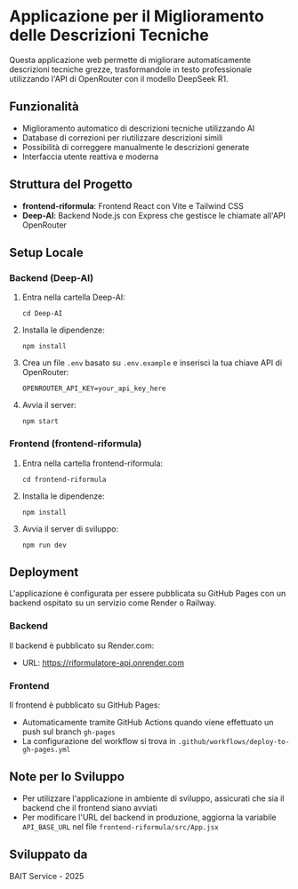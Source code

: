 # Applicazione per il Miglioramento delle Descrizioni Tecniche

Questa applicazione web permette di migliorare automaticamente descrizioni tecniche grezze, trasformandole in testo professionale utilizzando l'API di OpenRouter con il modello DeepSeek R1.

## Funzionalità

- Miglioramento automatico di descrizioni tecniche utilizzando AI
- Database di correzioni per riutilizzare descrizioni simili
- Possibilità di correggere manualmente le descrizioni generate
- Interfaccia utente reattiva e moderna

## Struttura del Progetto

- **frontend-riformula**: Frontend React con Vite e Tailwind CSS
- **Deep-AI**: Backend Node.js con Express che gestisce le chiamate all'API OpenRouter

## Setup Locale

### Backend (Deep-AI)

1. Entra nella cartella Deep-AI:

   ```
   cd Deep-AI
   ```

2. Installa le dipendenze:

   ```
   npm install
   ```

3. Crea un file `.env` basato su `.env.example` e inserisci la tua chiave API di OpenRouter:

   ```
   OPENROUTER_API_KEY=your_api_key_here
   ```

4. Avvia il server:
   ```
   npm start
   ```

### Frontend (frontend-riformula)

1. Entra nella cartella frontend-riformula:

   ```
   cd frontend-riformula
   ```

2. Installa le dipendenze:

   ```
   npm install
   ```

3. Avvia il server di sviluppo:
   ```
   npm run dev
   ```

## Deployment

L'applicazione è configurata per essere pubblicata su GitHub Pages con un backend ospitato su un servizio come Render o Railway.

### Backend

Il backend è pubblicato su Render.com:

- URL: https://riformulatore-api.onrender.com

### Frontend

Il frontend è pubblicato su GitHub Pages:

- Automaticamente tramite GitHub Actions quando viene effettuato un push sul branch `gh-pages`
- La configurazione del workflow si trova in `.github/workflows/deploy-to-gh-pages.yml`

## Note per lo Sviluppo

- Per utilizzare l'applicazione in ambiente di sviluppo, assicurati che sia il backend che il frontend siano avviati
- Per modificare l'URL del backend in produzione, aggiorna la variabile `API_BASE_URL` nel file `frontend-riformula/src/App.jsx`

## Sviluppato da

BAIT Service - 2025
